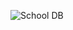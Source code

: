 ![School DB](https://github.com/UlugbekToshmatov/Mini-Insta-Cloud/assets/106620390/5d82cb2a-135c-4234-8553-758e007f7519)

